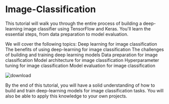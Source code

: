 # Image-Classification

This tutorial will walk you through the entire process of building a deep-learning image classifier using TensorFlow and Keras. You'll learn the essential steps, from data preparation to model evaluation.

We will cover the following topics:
Deep learning for image classification
The benefits of using deep-learning for image classification
The challenges of building and training deep learning models
Data preparation for image classification
Model architecture for image classification
Hyperparameter tuning for image classification
Model evaluation for image classification

![download](https://github.com/alfred-mg/Image-Classification/assets/107572732/d52914e3-997a-44ba-9326-bdbdb6919951)

By the end of this tutorial, you will have a solid understanding of how to build and train deep-learning models for image classification tasks. You will also be able to apply this knowledge to your own projects.
